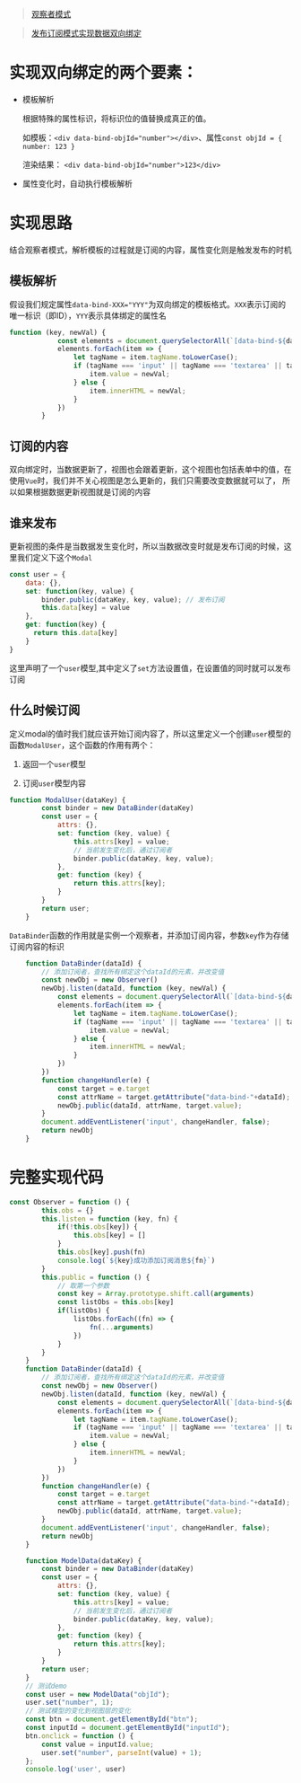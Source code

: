 > [观察者模式](http://67.209.187.128:3001/lanjz/Hello-Word/Front_End/%E5%B0%8F%E8%AE%A1/%E8%A7%82%E5%AF%9F%E8%80%85%E6%A8%A1%E5%BC%8F)

> [发布订阅模式实现数据双向绑定](https://github.com/colinrds/CNotes/wiki/%E5%8F%91%E5%B8%83%E8%AE%A2%E9%98%85%E6%A8%A1%E5%BC%8F%E5%AE%9E%E7%8E%B0%E6%95%B0%E6%8D%AE%E5%8F%8C%E5%90%91%E7%BB%91%E5%AE%9A)

# 实现双向绑定的两个要素：

- 模板解析

  根据特殊的属性标识，将标识位的值替换成真正的值。
  
  如模板：`<div data-bind-objId="number"></div>`、属性`const objId = { number: 123 }`
  
  渲染结果： `<div data-bind-objId="number">123</div>`

- 属性变化时，自动执行模板解析

# 实现思路

结合观察者模式，解析模板的过程就是订阅的内容，属性变化则是触发发布的时机

## 模板解析

假设我们规定属性`data-bind-XXX="YYY"`为双向绑定的模板格式。`XXX`表示订阅的唯一标识（即ID），`YYY`表示具体绑定的属性名

```javascript
function (key, newVal) {
			const elements = document.querySelectorAll(`[data-bind-${dataId}=${key}]`)
            elements.forEach(item => {
            	let tagName = item.tagName.toLowerCase();
				if (tagName === 'input' || tagName === 'textarea' || tagName === 'select') {
					item.value = newVal;
				} else {
					item.innerHTML = newVal;
				}
            })
		}
```

## 订阅的内容

双向绑定时，当数据更新了，视图也会跟着更新，这个视图也包括表单中的值，在使用`Vue`时，我们并不关心视图是怎么更新的，我们只需要改变数据就可以了，
所以如果根据数据更新视图就是订阅的内容

## 谁来发布

更新视图的条件是当数据发生变化时，所以当数据改变时就是发布订阅的时候，这里我们定义下这个`Modal`

```javascript
const user = {
	data: {},
	set: function(key, value) {
		binder.public(dataKey, key, value); // 发布订阅
	    this.data[key] = value
	},
	get: function(key) {
	  return this.data[key]
	}
}
```

这里声明了一个`user`模型,其中定义了`set`方法设置值，在设置值的同时就可以发布订阅

## 什么时候订阅

定义modal的值时我们就应该开始订阅内容了，所以这里定义一个创建`user`模型的函数`ModalUser`，这个函数的作用有两个：

1. 返回一个`user`模型

2. 订阅`user`模型内容

```javascript
function ModalUser(dataKey) {
		const binder = new DataBinder(dataKey)
        const user = {
			attrs: {},
			set: function (key, value) {
				this.attrs[key] = value;
				// 当前发生变化后，通过订阅者
				binder.public(dataKey, key, value);
			},
			get: function (key) {
				return this.attrs[key];
			}
        }
		return user;
	}
```

`DataBinder`函数的作用就是实例一个观察者，并添加订阅内容，参数`key`作为存储订阅内容的标识

```javascript
	function DataBinder(dataId) {
		// 添加订阅者，查找所有绑定这个dataId的元素，并改变值
        const newObj = new Observer()
		newObj.listen(dataId, function (key, newVal) {
			const elements = document.querySelectorAll(`[data-bind-${dataId}=${key}]`)
            elements.forEach(item => {
            	let tagName = item.tagName.toLowerCase();
				if (tagName === 'input' || tagName === 'textarea' || tagName === 'select') {
					item.value = newVal;
				} else {
					item.innerHTML = newVal;
				}
            })
		})
		function changeHandler(e) {
			const target = e.target
			const attrName = target.getAttribute("data-bind-"+dataId);
			newObj.public(dataId, attrName, target.value);
		}
		document.addEventListener('input', changeHandler, false);
        return newObj
	}
```

# 完整实现代码

```javascript
const Observer = function () {
        this.obs = {}
        this.listen = function (key, fn) {
        	if(!this.obs[key]) {
				this.obs[key] = []
            }
			this.obs[key].push(fn)
			console.log(`${key}成功添加订阅消息${fn}`)
		}
		this.public = function () {
			// 取第一个参数
			const key = Array.prototype.shift.call(arguments)
			const listObs = this.obs[key]
			if(listObs) {
				listObs.forEach((fn) => {
					fn(...arguments)
				})
			}
		}
	}
	function DataBinder(dataId) {
		// 添加订阅者，查找所有绑定这个dataId的元素，并改变值
        const newObj = new Observer()
		newObj.listen(dataId, function (key, newVal) {
			const elements = document.querySelectorAll(`[data-bind-${dataId}=${key}]`)
            elements.forEach(item => {
            	let tagName = item.tagName.toLowerCase();
				if (tagName === 'input' || tagName === 'textarea' || tagName === 'select') {
					item.value = newVal;
				} else {
					item.innerHTML = newVal;
				}
            })
		})
		function changeHandler(e) {
			const target = e.target
			const attrName = target.getAttribute("data-bind-"+dataId);
			newObj.public(dataId, attrName, target.value);
		}
		document.addEventListener('input', changeHandler, false);
        return newObj
	}

	function ModelData(dataKey) {
		const binder = new DataBinder(dataKey)
        const user = {
			attrs: {},
			set: function (key, value) {
				this.attrs[key] = value;
				// 当前发生变化后，通过订阅者
				binder.public(dataKey, key, value);
			},
			get: function (key) {
				return this.attrs[key];
			}
        }
		return user;
	}
	// 测试demo
	const user = new ModelData("objId");
	user.set("number", 1);
	// 测试模型的变化到视图层的变化
	const btn = document.getElementById("btn");
	const inputId = document.getElementById("inputId");
	btn.onclick = function () {
		const value = inputId.value;
		user.set("number", parseInt(value) + 1);
	};
	console.log('user', user)
```
